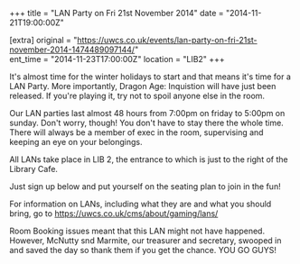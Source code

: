 +++
title = "LAN Party on Fri 21st November 2014"
date = "2014-11-21T19:00:00Z"

[extra]
original = "https://uwcs.co.uk/events/lan-party-on-fri-21st-november-2014-1474489097144/"    
ent_time = "2014-11-23T17:00:00Z"
location = "LIB2"
+++

It's almost time for the winter holidays to start and that means it's time for a LAN Party. More importantly, Dragon Age: Inquistion will have just been released. If you're playing it, try not to spoil anyone else in the room.

Our LAN parties last almost 48 hours from 7:00pm on friday to 5:00pm on sunday. Don't worry, though\! You don't have to stay there the whole time. There will always be a member of exec in the room, supervising and keeping an eye on your belongings.

All LANs take place in LIB 2, the entrance to which is just to the right of the Library Cafe.

Just sign up below and put yourself on the seating plan to join in the fun\!

For information on LANs, including what they are and what you should bring, go to https://uwcs.co.uk/cms/about/gaming/lans/

Room Booking issues meant that this LAN might not have happened. However, McNutty snd Marmite, our treasurer and secretary, swooped in and saved the day so thank them if you get the chance. YOU GO GUYS\!

